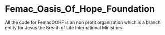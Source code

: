 # Femac_Oasis_Of_Hope_Foundation
All the code for FemacOOHF is an non profit organization which is a branch entity for Jesus the Breath of Life International Ministries
